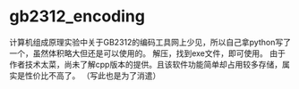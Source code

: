# gb2312_encoding
计算机组成原理实验中关于GB2312的编码工具网上少见，所以自己拿python写了一个，虽然体积略大但还是可以使用的。
解压，找到exe文件，即可使用。
由于作者技术太菜，尚未了解cpp版本的提供。且该软件功能简单却占用较多存储，属实是性价比不高了。
（写此也是为了消遣）
